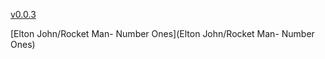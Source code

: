[v0.0.3](https://github.com/littleflute/m38/edit/master/README.md)

[Elton John/Rocket Man- Number Ones](Elton John/Rocket Man- Number Ones)
